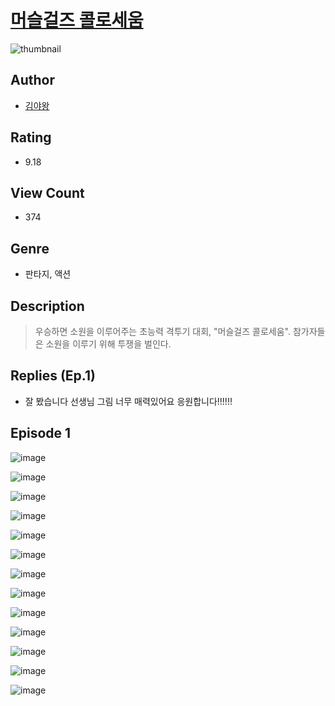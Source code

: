 # [머슬걸즈 콜로세움](https://comic.naver.com/challenge/list?titleId=809955)
![thumbnail](https://image-comic.pstatic.net/user_contents_data/challenge_comic/2023/05/23/326743/upload_3546079353746370865_480x623.jpeg)

## Author
- [김야왕](https://comic.naver.com/artistTitle?id=326743)

## Rating
- 9.18

## View Count
- 374

## Genre
- 판타지, 액션

## Description
> 우승하면 소원을 이루어주는 초능력 격투기 대회, "머슬걸즈 콜로세움". 참가자들은 소원을 이루기 위해 투쟁을 벌인다.

## Replies (Ep.1)
- 잘 봤습니다 선생님 그림 너무 매력있어요 응원합니다!!!!!!

## Episode 1
![image](https://image-comic.pstatic.net/user_contents_data/challenge_comic/2023/05/23/326743/upload_7076110925693007153.jpeg)

![image](https://image-comic.pstatic.net/user_contents_data/challenge_comic/2023/05/23/326743/upload_3545521694403803489.jpeg)

![image](https://image-comic.pstatic.net/user_contents_data/challenge_comic/2023/05/23/326743/upload_7089568938689258552.jpeg)

![image](https://image-comic.pstatic.net/user_contents_data/challenge_comic/2023/05/23/326743/upload_3689635994274378040.jpeg)

![image](https://image-comic.pstatic.net/user_contents_data/challenge_comic/2023/05/23/326743/upload_3486122996813346913.jpeg)

![image](https://image-comic.pstatic.net/user_contents_data/challenge_comic/2023/05/23/326743/upload_7233683036564961331.jpeg)

![image](https://image-comic.pstatic.net/user_contents_data/challenge_comic/2023/05/23/326743/upload_3690761708678506035.jpeg)

![image](https://image-comic.pstatic.net/user_contents_data/challenge_comic/2023/05/23/326743/upload_4063988701621989474.jpeg)

![image](https://image-comic.pstatic.net/user_contents_data/challenge_comic/2023/05/23/326743/upload_7306357237602465074.jpeg)

![image](https://image-comic.pstatic.net/user_contents_data/challenge_comic/2023/05/23/326743/upload_7005740892290180194.jpeg)

![image](https://image-comic.pstatic.net/user_contents_data/challenge_comic/2023/05/23/326743/upload_3558746650341158963.jpeg)

![image](https://image-comic.pstatic.net/user_contents_data/challenge_comic/2023/05/23/326743/upload_3474355830935597414.jpeg)

![image](https://image-comic.pstatic.net/user_contents_data/challenge_comic/2023/05/23/326743/upload_3546411229489751351.jpeg)
